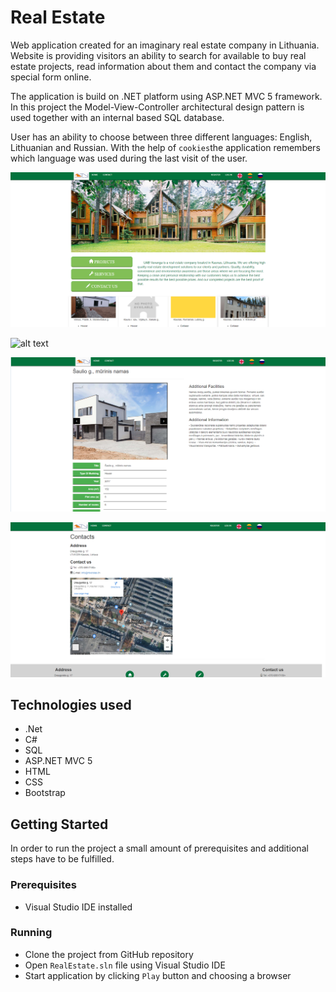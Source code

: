 # Real Estate 

Web application created for an imaginary real estate company in Lithuania. Website is providing visitors
an ability to search for available to buy real estate projects, read information about them and contact
the company via special form online.

The application is build on .NET platform using ASP.NET MVC 5 framework. In this project the Model-View-Controller
architectural design pattern is used together with an internal based SQL database.

User has an ability to choose between three different languages: English, Lithuanian and Russian. With the help
of `cookies`the application remembers which language was used during the last visit of the user.
 
![alt text](RealEstate/Content/Screenshots/HomePage.png "Home Page")

![alt text](RealEstate/Content/Screenshots/SearchForProject.png "Search for Project")

![alt text](RealEstate/Content/Screenshots/ProjectExample.png "Project Example")

![alt text](RealEstate/Content/Screenshots/Contacts.png "Contacts")

## Technologies used

+ .Net
+ C#
+ SQL
+ ASP.NET MVC 5
+ HTML
+ CSS
+ Bootstrap

## Getting Started

In order to run the project a small amount of prerequisites and additional steps have to be fulfilled.

### Prerequisites

+ Visual Studio IDE installed

### Running

+ Clone the project from GitHub repository
+ Open `RealEstate.sln` file using Visual Studio IDE
+ Start application by clicking `Play` button and choosing a browser